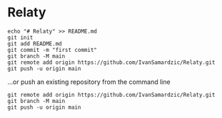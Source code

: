 # Relaty

```
echo "# Relaty" >> README.md
git init
git add README.md
git commit -m "first commit"
git branch -M main
git remote add origin https://github.com/IvanSamardzic/Relaty.git
git push -u origin main
```

…or push an existing repository from the command line

```
git remote add origin https://github.com/IvanSamardzic/Relaty.git
git branch -M main
git push -u origin main
```